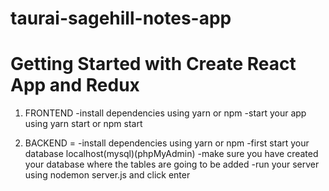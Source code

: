 # taurai-sagehill-notes-app

# Getting Started with Create React App and Redux

1. FRONTEND
  -install  dependencies using yarn or npm
  -start your app using yarn start or npm start

2. BACKEND 
=  -install  dependencies using yarn or npm
   -first start your database localhost(mysql)(phpMyAdmin)
   -make sure you have created your database where the    tables are going to be added
   -run your server using nodemon server.js and click enter



